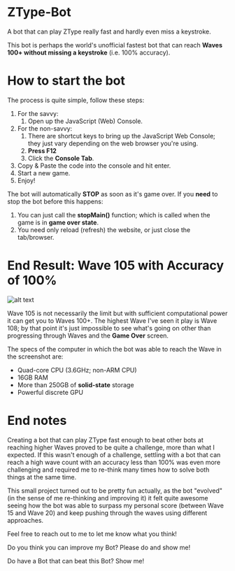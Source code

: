 # ZType-Bot
A bot that can play ZType really fast and hardly even miss a keystroke.

This bot is perhaps the world's unofficial fastest bot that can reach **Waves 100+ without missing a keystroke** (i.e. 100% accuracy).

# How to start the bot

The process is quite simple, follow these steps:
1. For the savvy: 
	1. Open up the JavaScript (Web) Console.
2. For the non-savvy:
	1. There are shortcut keys to bring up the JavaScript Web Console; they just vary depending on the web browser you're using.
	2. **Press F12**
	3. Click the **Console Tab**. 
3. Copy & Paste the code into the console and hit enter.
4. Start a new game.
5. Enjoy!

The bot will automatically **STOP** as soon as it's game over.  If you __need__ to stop the bot before this happens:
1. You can just call the __stopMain()__ function; which is called when the game is in __game over state__.
2. You need only reload (refresh) the website, or just close the tab/browser.

# End Result: Wave 105 with Accuracy of 100%

![alt text](https://github.com/konoha71/ZType-Bot/blob/master/ztype-wave105.png)

Wave 105 is not necessarily the limit but with sufficient computational power it can get you to Waves 100+.  The highest Wave I've seen it play is Wave 108; by that point it's just impossible to see what's going on other than progressing through Waves and the __Game Over__ screen.

The specs of the computer in which the bot was able to reach the Wave in the screenshot are:
* Quad-core CPU (3.6GHz; non-ARM CPU)
* 16GB RAM
* More than 250GB of __solid-state__ storage
* Powerful discrete GPU

# End notes

Creating a bot that can play ZType fast enough to beat other bots at reaching higher Waves proved to be quite a challenge, more than what I expected.  If this wasn't enough of a challenge, settling with a bot that can reach a high wave count with an accuracy less than 100% was even more challenging and required me to re-think many times how to solve both things at the same time.

This small project turned out to be pretty fun actually, as the bot "evolved" (in the sense of me re-thinking and improving it) it felt quite awesome seeing how the bot was able to surpass my personal score (between Wave 15 and Wave 20) and keep pushing through the waves using different approaches.

Feel free to reach out to me to let me know what you think!

Do you think you can improve my Bot? Please do and show me!

Do have a Bot that can beat this Bot? Show me!
